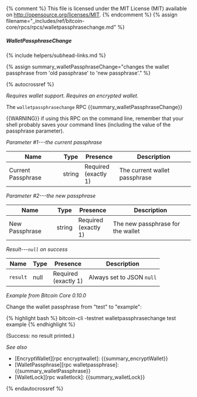 {% comment %}
This file is licensed under the MIT License (MIT) available on
http://opensource.org/licenses/MIT.
{% endcomment %}
{% assign filename="_includes/ref/bitcoin-core/rpcs/rpcs/walletpassphrasechange.md" %}

##### WalletPassphraseChange
{% include helpers/subhead-links.md %}

{% assign summary_walletPassphraseChange="changes the wallet passphrase from 'old passphrase' to 'new passphrase'." %}

{% autocrossref %}

*Requires wallet support.  Requires an encrypted wallet.*

The `walletpassphrasechange` RPC {{summary_walletPassphraseChange}}

{{WARNING}} if using this RPC on the command line, remember
that your shell probably saves your command lines (including the
value of the passphrase parameter).

*Parameter #1---the current passphrase*

| Name               | Type            | Presence                    | Description
|--------------------|-----------------|-----------------------------|---------------
| Current Passphrase | string          | Required<br>(exactly 1)     | The current wallet passphrase

*Parameter #2---the new passphrase*

| Name               | Type            | Presence                    | Description
|--------------------|-----------------|-----------------------------|---------------
| New Passphrase     | string          | Required<br>(exactly 1)     | The new passphrase for the wallet

*Result---`null` on success*

| Name               | Type            | Presence                    | Description
|--------------------|-----------------|-----------------------------|---------------
| `result`           | null            | Required<br>(exactly 1)     | Always set to JSON `null`

*Example from Bitcoin Core 0.10.0*

Change the wallet passphrase from "test" to "example":

{% highlight bash %}
bitcoin-cli -testnet walletpassphrasechange test example
{% endhighlight %}

(Success: no result printed.)

*See also*

* [EncryptWallet][rpc encryptwallet]: {{summary_encryptWallet}}
* [WalletPassphrase][rpc walletpassphrase]: {{summary_walletPassphrase}}
* [WalletLock][rpc walletlock]: {{summary_walletLock}}

{% endautocrossref %}
